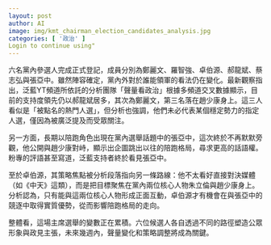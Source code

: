 ```yaml
---
layout: post
author: AI
image: img/kmt_chairman_election_candidates_analysis.jpg
categories: [ '政治' ]
Login to continue using"
---
```

六名黨內參選人完成正式登記，成員分別為鄭麗文、羅智強、卓伯源、郝龍斌、蔡志弘與張亞中。雖然陣容確定，黨內外對於誰能領軍的看法仍在變化。最新觀察指出，泛藍YT頻道所依託的分析團隊「聲量看政治」根據多頻道交叉數據顯示，目前的支持度領先仍以郝龍斌居多，其次為鄭麗文，第三名落在趙少康身上。這三人看似是「被點名的熱門人選」，但分析也強調，他們未必代表某個穩定勢力的指定人選，僅因為被廣泛提及而受眾關注。

另一方面，長期以陪跑角色出現在黨內選舉話題中的張亞中，這次終於不再默默旁觀，他公開與趙少康對峙，顯示出企圖跳出以往的陪跑格局，尋求更高的話語權。粉專的評語甚至寫道，泛藍支持者終於看見張亞中。

至於卓伯源，其策略焦點被分析段落指向另一條路線：他不太看好直接對決媒體（如《中天》這類），而是把目標聚焦在黨內兩位核心人物朱立倫與趙少康身上。分析認為，只有能與這兩位核心人物形成正面互動，卓伯源才有機會在與張亞中的競逐中取得實質優勢，從而影響陪跑格局的走向。

整體看，這場主席選舉的變數正在累積。六位候選人各自透過不同的路徑塑造公眾形象與政見主張，未來幾週內，聲量變化和策略調整將成為關鍵。